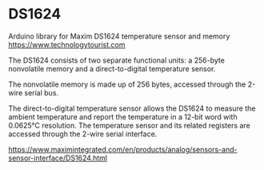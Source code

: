 # DS1624
Arduino library for Maxim DS1624 temperature sensor and memory https://www.technologytourist.com

The DS1624 consists of two separate functional units: a 256-byte nonvolatile memory and a direct-to-digital temperature sensor.

The nonvolatile memory is made up of 256 bytes, accessed through the 2-wire serial bus.

The direct-to-digital temperature sensor allows the DS1624 to measure the ambient temperature and report the temperature in a 12-bit word with 0.0625°C resolution. The temperature sensor and its related registers are accessed through the 2-wire serial interface.

https://www.maximintegrated.com/en/products/analog/sensors-and-sensor-interface/DS1624.html
